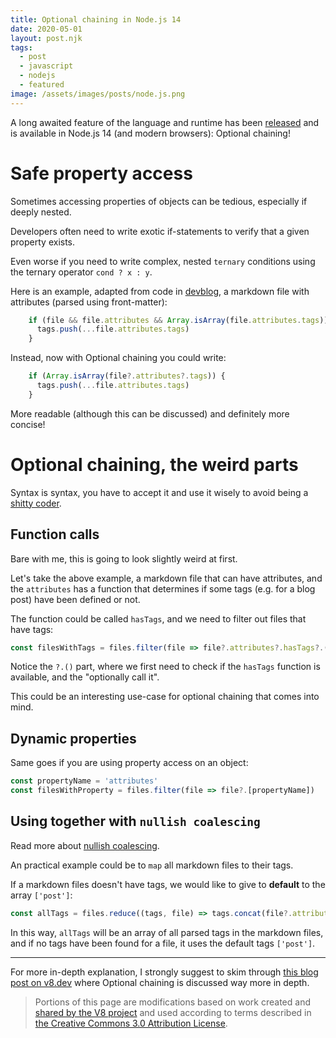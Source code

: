 ```yaml
---
title: Optional chaining in Node.js 14
date: 2020-05-01
layout: post.njk
tags:
  - post
  - javascript
  - nodejs
  - featured
image: /assets/images/posts/node.js.png
---
```


A long awaited feature of the language and runtime has been [released](https://medium.com/@nodejs/node-js-version-14-available-now-8170d384567e) and is available in Node.js 14 (and modern browsers): Optional chaining!

# Safe property access

Sometimes accessing properties of objects can be tedious, especially if deeply nested.

Developers often need to write exotic if-statements to verify that a given property exists.

Even worse if you need to write complex, nested `ternary` conditions using the ternary operator `cond ? x : y`.

Here is an example, adapted from code in [devblog](https://github.com/christian-fei/devblog), a markdown file with attributes (parsed using front-matter):

```js
    if (file && file.attributes && Array.isArray(file.attributes.tags)) {
      tags.push(...file.attributes.tags)
    }
```

Instead, now with Optional chaining you could write:

```js
    if (Array.isArray(file?.attributes?.tags)) {
      tags.push(...file.attributes.tags)
    }
```

More readable (although this can be discussed) and definitely more concise!

# Optional chaining, the weird parts

Syntax is syntax, you have to accept it and use it wisely to avoid being a [shitty coder](http://shittysomething.com/).

## Function calls

Bare with me, this is going to look slightly weird at first.

Let's take the above example, a markdown file that can have attributes, and the `attributes` has a function that determines if some tags (e.g. for a blog post) have been defined or not.

The function could be called `hasTags`, and we need to filter out files that have tags:

```js
const filesWithTags = files.filter(file => file?.attributes?.hasTags?.())
```

Notice the `?.()` part, where we first need to check if the `hasTags` function is available, and the "optionally call it".

This could be an interesting use-case for optional chaining that comes into mind.

## Dynamic properties

Same goes if you are using property access on an object:

```js
const propertyName = 'attributes'
const filesWithProperty = files.filter(file => file?.[propertyName])
```

## Using together with `nullish coalescing`

Read more about [nullish coalescing](/posts/2020-05-01-Nullish-coalescing-in-Node.js-14/).

An practical example could be to `map` all markdown files to their tags.

If a markdown files doesn't have tags, we would like to give to **default** to the array `['post']`:

```js
const allTags = files.reduce((tags, file) => tags.concat(file?.attributes?.tags ?? ['post']), [])
```

In this way, `allTags` will be an array of all parsed tags in the markdown files, and if no tags have been found for a file, it uses the default tags `['post']`.

---

For more in-depth explanation, I strongly suggest to skim through [this blog post on v8.dev](https://v8.dev/features/optional-chaining) where Optional chaining is discussed way more in depth.

<blockquote><p>Portions of this page are modifications based on work created and <a href="https://v8.dev/terms#site-policies">shared by the V8 project</a> and used according to terms described in <a href="https://creativecommons.org/licenses/by/3.0/">the Creative Commons 3.0 Attribution License</a>.</p></blockquote>
